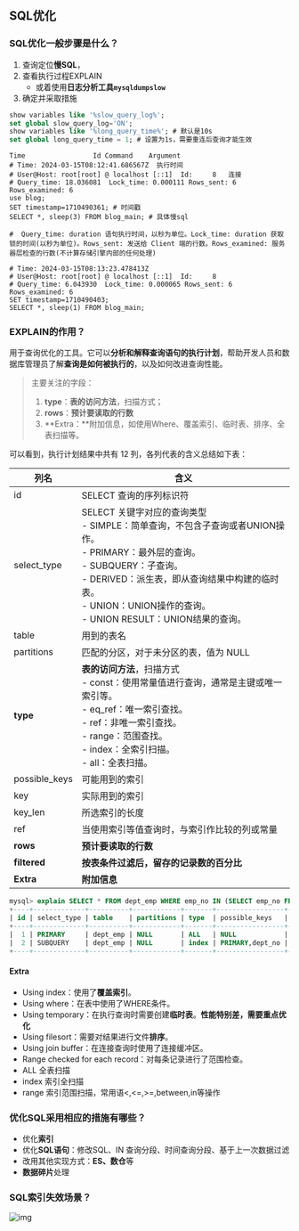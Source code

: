 ## SQL优化

### SQL优化一般步骤是什么？

1. 查询定位**慢SQL**，
2. 查看执行过程EXPLAIN
   - 或着使用**日志分析工具`mysqldumpslow`**
3. 确定并采取措施

```sql
show variables like '%slow_query_log%';
set global slow_query_log='ON';
show variables like '%long_query_time%'; # 默认是10s
set global long_query_time = 1; # 设置为1s，需要重连后查询才能生效
```

```
Time                 Id Command    Argument
# Time: 2024-03-15T08:12:41.686567Z  执行时间
# User@Host: root[root] @ localhost [::1]  Id:     8   连接
# Query_time: 18.036081  Lock_time: 0.000111 Rows_sent: 6  Rows_examined: 6
use blog; 
SET timestamp=1710490361; # 时间戳
SELECT *, sleep(3) FROM blog_main; # 具体慢sql

#  Query_time: duration 语句执行时间，以秒为单位。Lock_time: duration 获取锁的时间(以秒为单位)。Rows_sent: 发送给 Client 端的行数。Rows_examined: 服务器层检查的行数(不计算存储引擎内部的任何处理)

# Time: 2024-03-15T08:13:23.478413Z
# User@Host: root[root] @ localhost [::1]  Id:     8
# Query_time: 6.043930  Lock_time: 0.000065 Rows_sent: 6  Rows_examined: 6
SET timestamp=1710490403;
SELECT *, sleep(1) FROM blog_main;
```

### EXPLAIN的作用？

用于查询优化的工具。它可以**分析和解释查询语句的执行计划**，帮助开发人员和数据库管理员了解**查询是如何被执行的**，以及如何改进查询性能。

> 主要关注的字段：
>
> 1. **type**：**表的访问方法**，扫描方式；
> 2. **rows**：**预计要读取的行数**
> 3. **Extra：**附加信息，如使用Where、覆盖索引、临时表、排序、全表扫描等。

可以看到，执行计划结果中共有 12 列，各列代表的含义总结如下表：

| **列名**      | **含义**                                                     |
| ------------- | ------------------------------------------------------------ |
| id            | SELECT 查询的序列标识符                                      |
| select_type   | SELECT 关键字对应的查询类型<br />-  SIMPLE：简单查询，不包含子查询或者UNION操作。 <br />-  PRIMARY：最外层的查询。 <br />-  SUBQUERY：子查询。 <br />-  DERIVED：派生表，即从查询结果中构建的临时表。 <br />- UNION：UNION操作的查询。<br />-  UNION RESULT：UNION结果的查询。 |
| table         | 用到的表名                                                   |
| partitions    | 匹配的分区，对于未分区的表，值为 NULL                        |
| **type**      | **表的访问方法**，扫描方式<br />-  const：使用常量值进行查询，通常是主键或唯一索引等。<br />-  eq_ref：唯一索引查找。<br />-  ref：非唯一索引查找。 <br />- range：范围查找。<br />-  index：全索引扫描。<br />- all：全表扫描。 |
| possible_keys | 可能用到的索引                                               |
| key           | 实际用到的索引                                               |
| key_len       | 所选索引的长度                                               |
| ref           | 当使用索引等值查询时，与索引作比较的列或常量                 |
| **rows**      | **预计要读取的行数**                                         |
| **filtered**  | **按表条件过滤后，留存的记录数的百分比**                     |
| **Extra**     | **附加信息**                                                 |

```sql
mysql> explain SELECT * FROM dept_emp WHERE emp_no IN (SELECT emp_no FROM dept_emp GROUP BY emp_no HAVING COUNT(emp_no)>1);
+----+-------------+----------+------------+-------+-----------------+---------+---------+------+--------+----------+-------------+
| id | select_type | table    | partitions | type  | possible_keys   | key     | key_len | ref  | rows   | filtered | Extra       |
+----+-------------+----------+------------+-------+-----------------+---------+---------+------+--------+----------+-------------+
|  1 | PRIMARY     | dept_emp | NULL       | ALL   | NULL            | NULL    | NULL    | NULL | 331143 |   100.00 | Using where |
|  2 | SUBQUERY    | dept_emp | NULL       | index | PRIMARY,dept_no | PRIMARY | 16      | NULL | 331143 |   100.00 | Using index |
+----+-------------+----------+------------+-------+-----------------+---------+---------+------+--------+----------+-------------+
```

#### Extra

- Using index：使用了**覆盖索引**。
- Using where：在表中使用了WHERE条件。
- Using temporary：在执行查询时需要创建**临时表**。**性能特别差，需要重点优化**
- Using filesort：需要对结果进行文件**排序**。
- Using join buffer：在连接查询时使用了连接缓冲区。
- Range checked for each record：对每条记录进行了范围检查。
- ALL 全表扫描
- index 索引全扫描
- range 索引范围扫描，常用语<,<=,>=,between,in等操作

### 优化SQL采用相应的措施有哪些？

- 优化**索引**
- 优化**SQL语句**：修改SQL、IN 查询分段、时间查询分段、基于上一次数据过滤
- 改用其他实现方式：**ES、数仓**等
- **数据碎片**处理

### SQL索引失效场景？

![img](http://42.192.130.83:9000/picgo/imgs/v2-a2489db52f7160dd85db9dfc62915220_720w.webp)